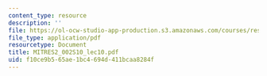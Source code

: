 ```yaml
---
content_type: resource
description: ''
file: https://ol-ocw-studio-app-production.s3.amazonaws.com/courses/res-2-002-finite-element-procedures-for-solids-and-structures-spring-2010/f10ce9b565ae1bc4694d411bcaa8284f_MITRES2_002S10_lec10.pdf
file_type: application/pdf
resourcetype: Document
title: MITRES2_002S10_lec10.pdf
uid: f10ce9b5-65ae-1bc4-694d-411bcaa8284f
---
```

